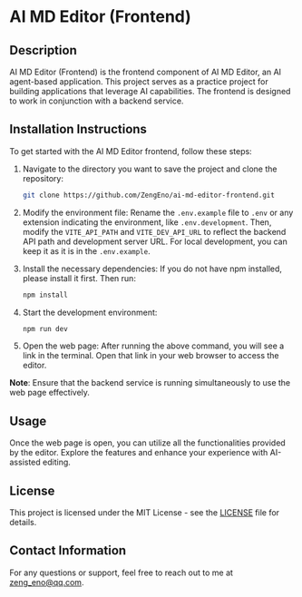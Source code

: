 # AI MD Editor (Frontend)

## Description

AI MD Editor (Frontend) is the frontend component of AI MD Editor, an AI agent-based application. This project serves as a practice project for building applications that leverage AI capabilities. The frontend is designed to work in conjunction with a backend service.

## Installation Instructions

To get started with the AI MD Editor frontend, follow these steps:

1. Navigate to the directory you want to save the project and clone the repository:

    ```bash
    git clone https://github.com/ZengEno/ai-md-editor-frontend.git
    ```

2. Modify the environment file: 
   Rename the `.env.example` file to `.env` or any extension indicating the environment, like `.env.development`. Then, modify the `VITE_API_PATH` and `VITE_DEV_API_URL` to reflect the backend API path and development server URL. For local development, you can keep it as it is in the `.env.example`.

3. Install the necessary dependencies:
   If you do not have npm installed, please install it first. Then run:
   ```bash
   npm install
   ```

4. Start the development environment:
   ```bash
   npm run dev
   ```

5. Open the web page:
   After running the above command, you will see a link in the terminal. Open that link in your web browser to access the editor.

**Note**: Ensure that the backend service is running simultaneously to use the web page effectively.

## Usage

Once the web page is open, you can utilize all the functionalities provided by the editor. Explore the features and enhance your experience with AI-assisted editing.

## License

This project is licensed under the MIT License - see the [LICENSE](LICENSE) file for details.

## Contact Information

For any questions or support, feel free to reach out to me at zeng_eno@qq.com.